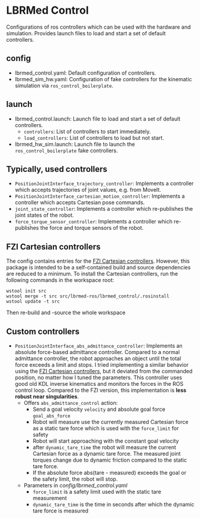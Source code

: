# LBRMed Control
Configurations of ros controllers which can be used with the hardware and simulation.
Provides launch files to load and start a set of default controllers.

## config
- lbrmed_control.yaml: Default configuration of controllers.
- lbrmed_sim_hw.yaml: Configuration of fake controllers for the kinematic simulation via `ros_control_boilerplate`.

## launch
- lbrmed_control.launch: Launch file to load and start a set of default controllers.
  - `controllers`: List of controllers to start immediately.
  - `load_controllers`: List of controllers to load but not start.
- lbrmed_hw_sim.launch: Launch file to launch the `ros_control_boilerplate` fake controllers.

## Typically, used controllers
- `PositionJointInterface_trajectory_controller`: Implements a controller which accepts trajectories of joint values, e.g. from MoveIt.
- `PositionJointInterface_cartesian_motion_controller`: Implements a controller which accepts Cartesian pose commands.
- `joint_state_controller`: Implements a controller which re-publishes the joint states of the robot.
- `force_torque_sensor_controller`: Implements a controller which re-publishes the force and torque sensors of the robot.

## FZI Cartesian controllers
The config contains entries for the [FZI Cartesian controllers](https://github.com/fzi-forschungszentrum-informatik/cartesian_controllers).
However, this package is intended to be a self-contained build and source dependencies are reduced to a minimum.
To install the Cartesian controllers, run the following commands in the workspace root:
```shell
wstool init src
wstool merge -t src src/lbrmed-ros/lbrmed_control/.rosinstall
wstool update -t src
```
Then re-build and -source the whole workspace

## Custom controllers
- `PositionJointInterface_abs_admittance_controller`: Implements an absolute force-based admittance controller.
Compared to a normal admittance controller, the robot approaches an object until the total force exceeds a limit and stops.
I tried implementing a similar behavior using the [FZI Cartesian controllers](https://github.com/fzi-forschungszentrum-informatik/cartesian_controllers), but it deviated from the commanded position, no matter how I tuned the parameters.
This controller uses good old KDL inverse kinematics and monitors the forces in the ROS control loop.
Compared to the FZI version, this implementation is **less robust near singularities**.
  - Offers `abs_admittance_control` action:
    - Send a goal velocity `velocity` and absolute goal force `goal_abs_force`
    - Robot will measure use the currently measured Cartesian force as a static tare force which is used with the `force_limit` for safety
    - Robot will start approaching with the constant goal velocity
    - after `dynamic_tare_time` the robot will measure the current Cartesian force as a dynamic tare force. The measured joint torques change due to dynamic friction compared to the static tare force.
    - If the absolute force abs(tare - measured) exceeds the goal or the safety limit, the robot will stop.
  - Parameters in *config/lbrmed_control.yaml*
    - `force_limit` is a safety limit used with the static tare measurement
    - `dynamic_tare_time` is the time in seconds after which the dynamic tare force is measured